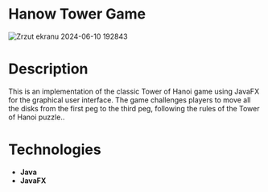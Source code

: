 # Hanow Tower Game
![Zrzut ekranu 2024-06-10 192843](https://github.com/krystian-klosowicz/hanoi-tower-game/assets/83827876/c2016b83-8c76-4691-95a1-7e10cd82f3e0)

# Description
This is an implementation of the classic Tower of Hanoi game using JavaFX for the graphical user interface. The game challenges players to move all the disks from the first peg to the third peg, following the rules of the Tower of Hanoi puzzle..<br>
# Technologies
- **Java**
- **JavaFX**
